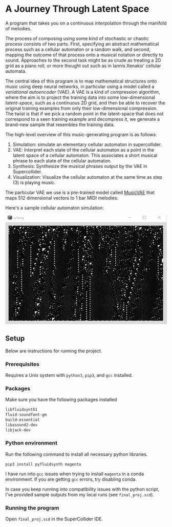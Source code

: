# A Journey Through Latent Space 
A program that takes you on a continuous interpolation through the manifold of melodies. 

The process of composing using some kind of stochastic or chaotic process consists of two parts. First, specifying an abstract mathematical process such as a cellular automaton or a random walk, and second, mapping the outcome of that process onto a musical notation or directly to sound. Approaches to the second task might be as crude as treating a 2D grid as a piano roll, or more thought out such as in Iannis Xenakis' cellular automata.

The central idea of this program is to map mathematical structures onto music using deep neural networks, in particular using a model called a *variational autoencoder* (VAE). A VAE is a kind of compression algorithm, where the aim is to project the training data into some low-dimensional *latent-space*, such as a continuous 2D grid, and then be able to recover the original training examples from only their low-dimensional compression. The twist is that if we pick a random point in the latent-space that does not correspond to a seen training example and decompress it, we generate a brand-new sample that resembles the training data.

The high-level overview of this music-generating program is as follows: 

1. Simulation: simulate an elementary cellular automaton in supercollider. 
2. VAE: Interpret each state of the cellular automaton as a point in the latent space of a cellular automaton. This associates a short musical phrase to each state of the cellular automaton. 
3. Synthesis: Synthesize the musical phrases output by the VAE in Supercollider. 
4. Visualization: Visualize the cellular automaton at the same time as step (3) is playing music. 

The particular VAE we use is a pre-trained model called [MusicVAE](https://github.com/magenta/magenta/tree/main/magenta/models/music_vae) that maps 512 dimensional vectors to 1 bar MIDI melodies.

Here's a sample cellular automaton simulation: 

![CA](CA.png)

## Setup

Below are instructions for running the project. 

### Prerequisites
Requires a Unix system with `python3`, `pip3`, and `gcc` installed. 

### Packages 
Make sure you have the following packages installed 
```
libfluidsynth1 
fluid-soundfont-gm 
build-essential 
libasound2-dev 
libjack-dev
```

### Python environment
Run the following command to install all necessary python libraries. 
```
pip3 install pyfluidsynth magenta
```
I have run into `gcc` issues when trying to install `magenta` in a conda environment. If you are getting `gcc` errors, try disabling conda. 

In case you keep running into compatibility issues with the python script, I've provided sample outputs from my local runs (see `final_proj.scd`). 

### Running the program
Open `final_proj.scd` in the SuperCollider IDE. 
